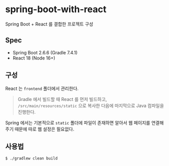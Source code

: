 # spring-boot-with-react

Spring Boot + React 를 결합한 프로젝트 구성

## Spec

* Spring Boot 2.6.6 (Gradle 7.4.1)
* React 18 (Node 16+)

## 구성

React 는 `frontend` 폴더에서 관리한다.

> Gradle 에서 빌드할 때 React 를 먼저 빌드하고, `/src/main/resources/static` 으로 복사한 다음에 마지막으로 Java 컴파일을 진행한다.

Spring 에서는 기본적으로 `static` 폴더에 파일이 존재하면 알아서 웹 페이지를 연결해주기 때문에 따로 웹 설정은 필요없다.

## 사용법

```bash
$ ./gradlew clean build
```
